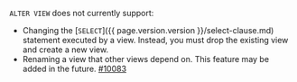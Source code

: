`ALTER VIEW` does not currently support:

- Changing the [`SELECT`]({{ page.version.version }}/select-clause.md) statement executed by a view. Instead, you must drop the existing view and create a new view.
- Renaming a view that other views depend on. This feature may be added in the future. [#10083](https://github.com/cockroachdb/cockroach/issues/10083)
